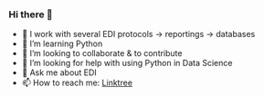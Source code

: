 ### Hi there 👋

- 🔭 I work with several EDI protocols -> reportings -> databases
- 🌱 I’m learning Python 
- 👯 I’m looking to collaborate & to contribute
- 🤔 I’m looking for help with using Python in Data Science
- 💬 Ask me about EDI
- 📫 How to reach me: [Linktree](https://linktr.ee/0xhanya)
